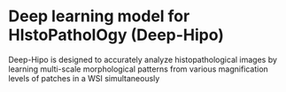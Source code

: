 # Deep learning model for HIstoPatholOgy (Deep-Hipo)
Deep-Hipo is designed to accurately analyze histopathological images by learning multi-scale morphological patterns from various magnification levels of patches in a WSI simultaneously
